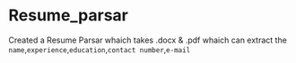 # Resume_parsar

Created a Resume Parsar whaich takes .docx & .pdf whaich can extract the `name`,`experience`,`education`,`contact number`,`e-mail`
